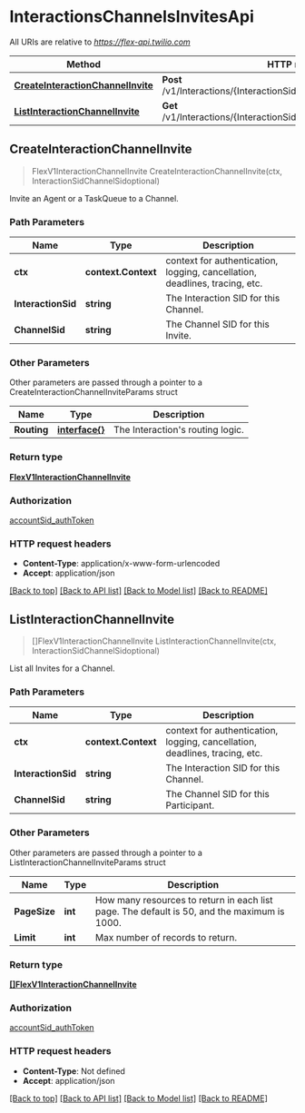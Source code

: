 # InteractionsChannelsInvitesApi

All URIs are relative to *https://flex-api.twilio.com*

Method | HTTP request | Description
------------- | ------------- | -------------
[**CreateInteractionChannelInvite**](InteractionsChannelsInvitesApi.md#CreateInteractionChannelInvite) | **Post** /v1/Interactions/{InteractionSid}/Channels/{ChannelSid}/Invites | 
[**ListInteractionChannelInvite**](InteractionsChannelsInvitesApi.md#ListInteractionChannelInvite) | **Get** /v1/Interactions/{InteractionSid}/Channels/{ChannelSid}/Invites | 



## CreateInteractionChannelInvite

> FlexV1InteractionChannelInvite CreateInteractionChannelInvite(ctx, InteractionSidChannelSidoptional)



Invite an Agent or a TaskQueue to a Channel.

### Path Parameters


Name | Type | Description
------------- | ------------- | -------------
**ctx** | **context.Context** | context for authentication, logging, cancellation, deadlines, tracing, etc.
**InteractionSid** | **string** | The Interaction SID for this Channel.
**ChannelSid** | **string** | The Channel SID for this Invite.

### Other Parameters

Other parameters are passed through a pointer to a CreateInteractionChannelInviteParams struct


Name | Type | Description
------------- | ------------- | -------------
**Routing** | [**interface{}**](interface{}.md) | The Interaction&#39;s routing logic.

### Return type

[**FlexV1InteractionChannelInvite**](FlexV1InteractionChannelInvite.md)

### Authorization

[accountSid_authToken](../README.md#accountSid_authToken)

### HTTP request headers

- **Content-Type**: application/x-www-form-urlencoded
- **Accept**: application/json

[[Back to top]](#) [[Back to API list]](../README.md#documentation-for-api-endpoints)
[[Back to Model list]](../README.md#documentation-for-models)
[[Back to README]](../README.md)


## ListInteractionChannelInvite

> []FlexV1InteractionChannelInvite ListInteractionChannelInvite(ctx, InteractionSidChannelSidoptional)



List all Invites for a Channel.

### Path Parameters


Name | Type | Description
------------- | ------------- | -------------
**ctx** | **context.Context** | context for authentication, logging, cancellation, deadlines, tracing, etc.
**InteractionSid** | **string** | The Interaction SID for this Channel.
**ChannelSid** | **string** | The Channel SID for this Participant.

### Other Parameters

Other parameters are passed through a pointer to a ListInteractionChannelInviteParams struct


Name | Type | Description
------------- | ------------- | -------------
**PageSize** | **int** | How many resources to return in each list page. The default is 50, and the maximum is 1000.
**Limit** | **int** | Max number of records to return.

### Return type

[**[]FlexV1InteractionChannelInvite**](FlexV1InteractionChannelInvite.md)

### Authorization

[accountSid_authToken](../README.md#accountSid_authToken)

### HTTP request headers

- **Content-Type**: Not defined
- **Accept**: application/json

[[Back to top]](#) [[Back to API list]](../README.md#documentation-for-api-endpoints)
[[Back to Model list]](../README.md#documentation-for-models)
[[Back to README]](../README.md)

